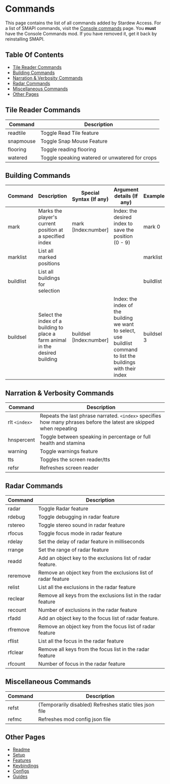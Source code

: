# Commands

This page contains the list of all commands added by Stardew Access.
For a list of SMAPI commands, visit the [Console commands](https://stardewvalleywiki.com/Modding:Console_commands) page. You **must** have the Console Commands mod. If you have removed it, get it back by reinstalling SMAPI.

## Table Of Contents

- [Tile Reader Commands](#tile-reader-commands)
- [Building Commands](#building-commands)
- [Narration & Verbosity Commands](#narration--verbosity-commands)
- [Radar Commands](#radar-commands)
- [Miscellaneous Commands](#miscellaneous-commands)
- [Other Pages](#other-pages)

## Tile Reader Commands

| Command  | Description                                    |
|----------|------------------------------------------------|
| readtile | Toggle Read Tile feature                       |
| snapmouse  | Toggle Snap Mouse Feature                                        |
| flooring | Toggle reading flooring                        |
| watered  | Toggle speaking watered or unwatered for crops |

## Building Commands

| Command   | Description                                                                                         | Special Syntax (If any)                  | Argument details (If any)                                                                                                         | Example      |
|-----------|-----------------------------------------------------------------------------------------------------|------------------------------------------|-----------------------------------------------------------------------------------------------------------------------------------|--------------|
| mark      | Marks the player's current position at a specified index                      | mark [Index:number]                      | Index: the desired index to save the position (0 - 9)                                                          | mark 0       |
| marklist  | List all marked positions                                                                           |                                          |                                                                                                                                   | marklist     |
| buildlist | List all buildings for selection                                 |                                          |                                                                                                                                   | buildlist    |
| buildsel  | Select the index of a building to place a farm animal in the desired building                            | buildsel [Index:number]                  | Index: the index of the building we want to select, use buildlist command to list the buildings with their index                  | buildsel 3   |

## Narration & Verbosity Commands

| Command    | Description                                                      |
|------------|------------------------------------------------------------------|
| rlt ``<index>`` | Repeats the last phrase narrated. ``<index>`` specifies how many phrases before the latest are skipped when repeating |
| hnspercent | Toggle between speaking in percentage or full health and stamina |
| warning    | Toggle warnings feature                                          |
| tts        | Toggles the screen reader/tts                                    |
| refsr      | Refreshes screen reader                                          |

## Radar Commands

| Command  | Description                                                    |
|----------|----------------------------------------------------------------|
| radar    | Toggle Radar feature                                           |
| rdebug   | Toggle debugging in radar feature                              |
| rstereo  | Toggle stereo sound in radar feature                           |
| rfocus   | Toggle focus mode in radar feature                             |
| rdelay   | Set the delay of radar feature in milliseconds                 |
| rrange   | Set the range of radar feature                                 |
| readd    | Add an object key to the exclusions list of radar feature.     |
| reremove | Remove an object key from the exclusions list of radar feature |
| relist   | List all the exclusions in the radar feature                   |
| reclear  | Remove all keys from the exclusions list in the radar feature  |
| recount  | Number of exclusions in the radar feature                      |
| rfadd    | Add an object key to the focus list of radar feature.          |
| rfremove | Remove an object key from the focus list of radar feature      |
| rflist   | List all the focus in the radar feature                        |
| rfclear  | Remove all keys from the focus list in the radar feature       |
| rfcount  | Number of focus in the radar feature                           |

## Miscellaneous Commands

| Command    | Description                                                      |
|------------|------------------------------------------------------------------|
| refst      | (Temporarily disabled) Refreshes static tiles json file          |
| refmc      | Refreshes mod config json file                                   |

## Other Pages

- [Readme](README.md)
- [Setup](setup.md)
- [Features](features.md)
- [Keybindings](keybindings.md)
- [Configs](config.md)
- [Guides](guides/guides-home.md)
